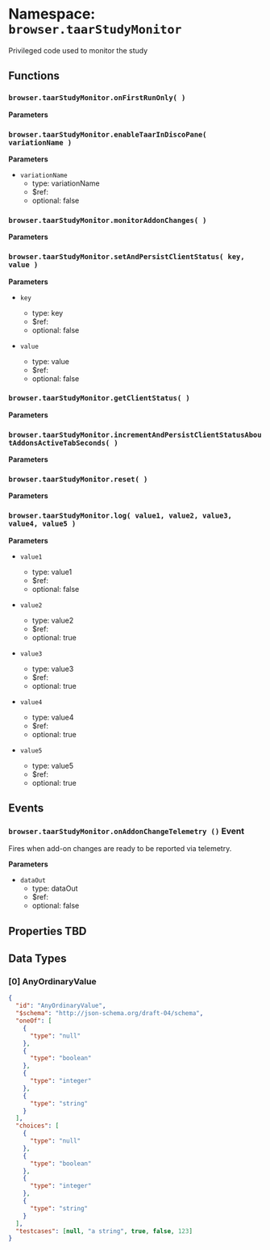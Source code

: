 # Namespace: `browser.taarStudyMonitor`

Privileged code used to monitor the study

## Functions

### `browser.taarStudyMonitor.onFirstRunOnly( )`

**Parameters**

### `browser.taarStudyMonitor.enableTaarInDiscoPane( variationName )`

**Parameters**

* `variationName`
  * type: variationName
  * $ref:
  * optional: false

### `browser.taarStudyMonitor.monitorAddonChanges( )`

**Parameters**

### `browser.taarStudyMonitor.setAndPersistClientStatus( key, value )`

**Parameters**

* `key`

  * type: key
  * $ref:
  * optional: false

* `value`
  * type: value
  * $ref:
  * optional: false

### `browser.taarStudyMonitor.getClientStatus( )`

**Parameters**

### `browser.taarStudyMonitor.incrementAndPersistClientStatusAboutAddonsActiveTabSeconds( )`

**Parameters**

### `browser.taarStudyMonitor.reset( )`

**Parameters**

### `browser.taarStudyMonitor.log( value1, value2, value3, value4, value5 )`

**Parameters**

* `value1`

  * type: value1
  * $ref:
  * optional: false

* `value2`

  * type: value2
  * $ref:
  * optional: true

* `value3`

  * type: value3
  * $ref:
  * optional: true

* `value4`

  * type: value4
  * $ref:
  * optional: true

* `value5`
  * type: value5
  * $ref:
  * optional: true

## Events

### `browser.taarStudyMonitor.onAddonChangeTelemetry ()` Event

Fires when add-on changes are ready to be reported via telemetry.

**Parameters**

* `dataOut`
  * type: dataOut
  * $ref:
  * optional: false

## Properties TBD

## Data Types

### [0] AnyOrdinaryValue

```json
{
  "id": "AnyOrdinaryValue",
  "$schema": "http://json-schema.org/draft-04/schema",
  "oneOf": [
    {
      "type": "null"
    },
    {
      "type": "boolean"
    },
    {
      "type": "integer"
    },
    {
      "type": "string"
    }
  ],
  "choices": [
    {
      "type": "null"
    },
    {
      "type": "boolean"
    },
    {
      "type": "integer"
    },
    {
      "type": "string"
    }
  ],
  "testcases": [null, "a string", true, false, 123]
}
```
